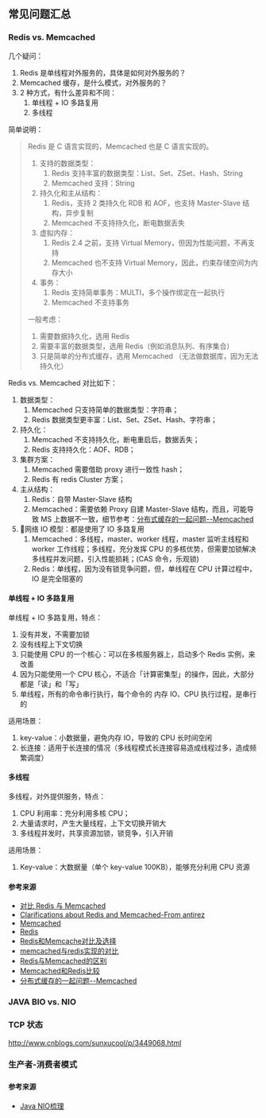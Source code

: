 ## 常见问题汇总

### Redis vs. Memcached

几个疑问：

1. Redis 是单线程对外服务的，具体是如何对外服务的？
2. Memcached 缓存，是什么模式，对外服务的？
3. 2 种方式，有什么差异和不同：
	1. 单线程 + IO 多路复用
	2. 多线程

简单说明：

> Redis 是 C 语言实现的，Memcached 也是 C 语言实现的。
> 
> 1. 支持的数据类型：
>     1. Redis 支持丰富的数据类型：List、Set、ZSet、Hash、String
>     2. Memcached 支持：String
> 2. 持久化和主从结构：
>     1. Redis，支持 2 类持久化 RDB 和 AOF，也支持 Master-Slave 结构，异步复制
>     2. Memcached 不支持持久化，断电数据丢失
> 3. 虚拟内存：
>     1. Redis 2.4 之前，支持 Virtual Memory，但因为性能问题，不再支持
>     2. Memcached 也不支持 Virtual Memory，因此，约束存储空间为内存大小
> 4. 事务：
>     1. Redis 支持简单事务：MULTI，多个操作绑定在一起执行
>     2. Memcached 不支持事务
> 
> 一般考虑：
> 
> 1. 需要数据持久化，选用 Redis
> 2. 需要丰富的数据类型，选用 Redis（例如消息队列、有序集合）
> 3. 只是简单的分布式缓存，选用 Memcached （无法做数据库，因为无法持久化）

Redis vs. Memcached 对比如下：

1. 数据类型：
	1. Memcached 只支持简单的数据类型：字符串；
	2. Redis 数据类型更丰富：List、Set、ZSet、Hash、字符串；
2. 持久化：
	1. Memcached 不支持持久化，断电重启后，数据丢失；
	2. Redis 支持持久化：AOF、RDB；
3. 集群方案：
	1. Memcached 需要借助 proxy 进行一致性 hash；
	2. Redis 有 redis Cluster 方案；
4. 主从结构：
	1. Redis：自带 Master-Slave 结构
	2. Memcached：需要依赖 Proxy 自建 Master-Slave 结构，而且，可能导致 MS 上数据不一致，细节参考：[分布式缓存的一起问题--Memcached](https://timyang.net/data/cache-failure/)
5. 网络 IO 模型：都是使用了 IO 多路复用
	1. Memcached：多线程，master、worker 线程，master 监听主线程和 worker 工作线程；多线程，充分发挥 CPU 的多核优势，但需要加锁解决多线程并发问题，引入性能损耗；(CAS 命令，乐观锁)
	2. Redis：单线程，因为没有锁竞争问题，但，单线程在 CPU 计算过程中，IO 是完全阻塞的


#### 单线程 + IO 多路复用

单线程 + IO 多路复用，特点：

1. 没有并发，不需要加锁
2. 没有线程上下文切换
3. 只能使用 CPU 的一个核心：可以在多核服务器上，启动多个 Redis 实例，来改善
4. 因为只能使用一个 CPU 核心，不适合「计算密集型」的操作，因此，大部分都是「读」和「写」
5. 单线程，所有的命令串行执行，每个命令的 内存 IO、CPU 执行过程，是串行的

适用场景：

1. key-value：小数据量，避免内存 IO，导致的 CPU 长时间空闲
2. 长连接：适用于长连接的情况（多线程模式长连接容易造成线程过多，造成频繁调度）



#### 多线程

多线程，对外提供服务，特点：

1. CPU 利用率：充分利用多核 CPU；
2. 大量请求时，产生大量线程，上下文切换开销大
3. 多线程并发时，共享资源加锁，锁竞争，引入开销

适用场景：

1. Key-value：大数据量（单个 key-value 100KB），能够充分利用 CPU 资源


#### 参考来源

* [对比 Redis 与 Memcached](http://blog.huangz.me/diary/2015/comparison-of-redis-and-memcached.html)
* [Clarifications about Redis and Memcached-From antirez](http://antirez.com/news/94)
* [Memcached](https://github.com/memcached/memcached)
* [Redis](https://github.com/antirez/redis)
* [Redis和Memcache对比及选择](http://www.cnblogs.com/EE-NovRain/p/3268476.html)
* [memcached与redis实现的对比](https://www.qcloud.com/community/article/129)
* [Redis与Memcached的区别](http://gnucto.blog.51cto.com/3391516/998509)
* [Memcached和Redis比较](http://www.bbsmax.com/A/kvJ3ExwdgM/)
* [分布式缓存的一起问题--Memcached](https://timyang.net/data/cache-failure/)

### JAVA BIO vs. NIO





### TCP 状态

http://www.cnblogs.com/sunxucool/p/3449068.html



### 生产者-消费者模式



### 














#### 参考来源

* [Java NIO梳理](http://ningg.top/java-nio/)















